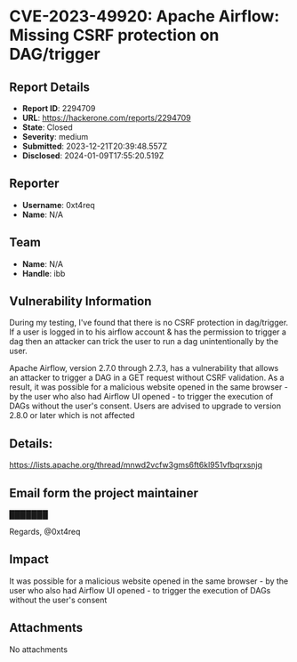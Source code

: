# CVE-2023-49920: Apache Airflow: Missing CSRF protection on DAG/trigger

## Report Details
- **Report ID**: 2294709
- **URL**: https://hackerone.com/reports/2294709
- **State**: Closed
- **Severity**: medium
- **Submitted**: 2023-12-21T20:39:48.557Z
- **Disclosed**: 2024-01-09T17:55:20.519Z

## Reporter
- **Username**: 0xt4req
- **Name**: N/A

## Team
- **Name**: N/A
- **Handle**: ibb

## Vulnerability Information
During my testing, I've found that there is no CSRF protection in dag/trigger. If a user is logged in to his airflow account & has the permission to trigger a dag then an attacker can trick the user to run a dag unintentionally by the user.

Apache Airflow, version 2.7.0 through 2.7.3, has a vulnerability that allows an attacker to trigger a DAG in a GET request without CSRF validation. As a result, it was possible for a malicious website opened in the same browser - by the user who also had Airflow UI opened - to trigger the execution of DAGs without the user's consent.
Users are advised to upgrade to version 2.8.0 or later which is not affected

## Details:
https://lists.apache.org/thread/mnwd2vcfw3gms6ft6kl951vfbqrxsnjq

## Email form the project maintainer
███████

Regards,
@0xt4req

## Impact

It was possible for a malicious website opened in the same browser - by the user who also had Airflow UI opened - to trigger the execution of DAGs without the user's consent

## Attachments
No attachments
